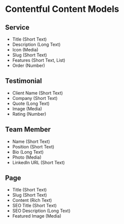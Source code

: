 # Contentful Content Models

## Service
- Title (Short Text)
- Description (Long Text)
- Icon (Media)
- Slug (Short Text)
- Features (Short Text, List)
- Order (Number)

## Testimonial
- Client Name (Short Text)
- Company (Short Text)
- Quote (Long Text)
- Image (Media)
- Rating (Number)

## Team Member
- Name (Short Text)
- Position (Short Text)
- Bio (Long Text)
- Photo (Media)
- LinkedIn URL (Short Text)

## Page
- Title (Short Text)
- Slug (Short Text)
- Content (Rich Text)
- SEO Title (Short Text)
- SEO Description (Long Text)
- Featured Image (Media)
